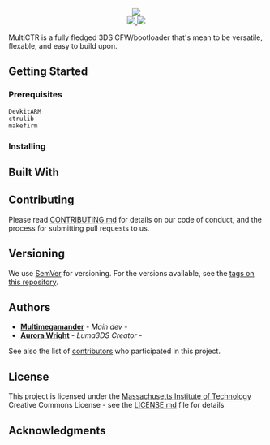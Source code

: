 <p align="center">
 <img src="https://github.com/ctrbrew/MultiCTR/blob/master/logo.png"><br>
  <a href="https://github.com/ctrbrew/MultiCTR/LICENSE">
   <img src="https://img.shields.io/github/license/ctrbrew/MultiCTR?style=for-the-badge">
  </a>
  </a>
  <a href="https://discord.gg/vECPNNN">
   <img src="https://img.shields.io/discord/467832276512800768?style=for-the-badge">
  </a>
</p>

MultiCTR is a fully fledged 3DS CFW/bootloader that's mean to be versatile, flexable, and easy to build upon.


## Getting Started



### Prerequisites


```
DevkitARM
ctrulib
makefirm
```

### Installing

## Built With

## Contributing

Please read [CONTRIBUTING.md](CONTRIBUTING.md) for details on our code of conduct, and the process for submitting pull requests to us.

## Versioning

We use [SemVer](http://semver.org/) for versioning. For the versions available, see the [tags on this repository](https://github.com/PurpleBooth/a-good-readme-template/tags).

## Authors

* **[Multimegamander](https://github.com/Multimegamander)** - *Main dev* - 
* **[Aurora Wright](https://github.com/AuroraWright)** - *Luma3DS Creator* -

See also the list of [contributors](https://github.com/ctrbrew/MultiCTR/contributors) who participated in this project.

## License

This project is licensed under the [Massachusetts Institute of Technology](LICENSE.md) Creative Commons License - see the [LICENSE.md](LICENSE.md) file for details

## Acknowledgments


